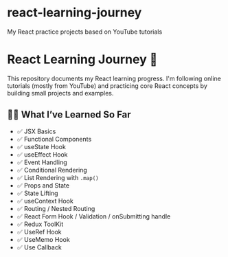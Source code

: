 # react-learning-journey
 My React practice projects based on YouTube tutorials

# React Learning Journey 🚀

This repository documents my React learning progress. I'm following online tutorials (mostly from YouTube) and practicing core React concepts by building small projects and examples.

## 👨‍💻 What I’ve Learned So Far

- ✅ JSX Basics
- ✅ Functional Components
- ✅ useState Hook
- ✅ useEffect Hook
- ✅ Event Handling
- ✅ Conditional Rendering
- ✅ List Rendering with `.map()`
- ✅ Props and State
- ✅ State Lifting
- ✅ useContext Hook
- ✅ Routing / Nested Routing
- ✅ React Form Hook / Validation / onSubmitting handle
- ✅ Redux ToolKit
- ✅ UseRef Hook
- ✅ UseMemo Hook
- ✅ Use Callback


